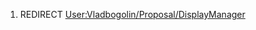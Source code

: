 1.  REDIRECT
    [User:Vladbogolin/Proposal/DisplayManager](User:Vladbogolin/Proposal/DisplayManager "wikilink")